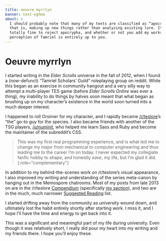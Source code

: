 ```yaml
---
title: oeuvre myrrlyn
banner: text-oghma
about: >
  I should probably note that many of my texts are classified as “apocryphal”,
  that is, making up new things rather than analyzing existing lore. It’s
  totally fine to reject apocrypha, and whether or not you add my works to your
  perception of Tamriel is entirely up to you.
---
```


# Oeuvre myrrlyn

I started writing in the *Elder Scrolls* universe in the fall of 2012, when I
found a (now-defunct) “Tamriel Scholars’ Guild” roleplaying group on reddit.
While this began as an exercise in community hangout and a very silly way to
attempt a multi-player TES game (before *Elder Scrolls Online* was ever a
thing), my inability to do things by halves soon meant that what began as
brushing up on my character’s existence in the world soon turned into a much
deeper interest.

I happened to roll Orsimer for my character, and I rapidly became [/r/teslore]’s
“the” go-to guy for the species. I also became friends with another of the TSG
players, [/u/numinit], who helped me learn Sass and Ruby and become the
maintainer of the subreddit’s CSS.

> This was my first real programming experience, and is what led me to change my
> major from mechanical to computer engineering and thus leading me to the
> career I’m on today. I never expected my collegiate fanfic hobby to shape, and
> honestly *save*, my life, but I’m glad it did.
{:role="complementary"}

In addition to my behind-the-scenes work on /r/teslore’s visual appearance, I
also improved my writing and understanding of the series meta-canon by hanging
out in the Memospore chatrooms. Most of my posts from late 2013 on are in the
/r/teslore [Compendium] (specifically [my section]), and two are in the much,
much narrower [Suggested Reading] list.

I started drifting away from the community as university wound down, and
ultimately lost the habit entirely shortly after starting work. I miss it, and I
hope I’ll have the time and energy to get back into it.

This was a significant and meaningful part of my life during university. Even
though it was relatively short, I really did pour my heart into my writing and
my friends there. I hope you’ll enjoy these.

[Compendium]: //old.reddit.com/r/teslore/w/archive
[Suggested Reading]: /old.reddit.com/r/teslore/w/suggestedreading
[my section]: //old.reddit.com/r/teslore/wiki/compilationauthor#wiki_myrrlyn
[/r/teslore]: //old.reddit.com/r/teslore
[/u/numinit]: //old.reddit.com/u/numinit

